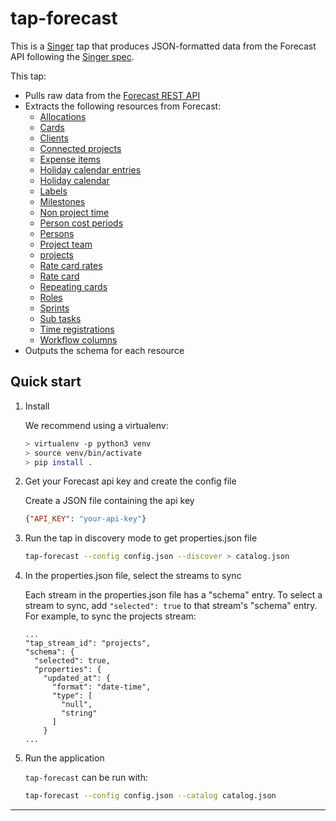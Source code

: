 # tap-forecast

This is a [Singer](https://singer.io) tap that produces JSON-formatted
data from the Forecast API following the [Singer
spec](https://github.com/singer-io/getting-started/blob/master/SPEC.md).

This tap:
- Pulls raw data from the [Forecast REST API](https://github.com/Forecast-it/API)
- Extracts the following resources from Forecast:
  - [Allocations](https://github.com/Forecast-it/API/blob/master/sections/allocations.md#allocations)
  - [Cards](https://github.com/Forecast-it/API/blob/master/sections/cards.md#cards)
  - [Clients](https://github.com/Forecast-it/API/blob/master/sections/clients.md#clients)
  - [Connected projects](https://github.com/Forecast-it/API/blob/master/sections/connected_projects.md#connected_projects)
  - [Expense items](https://github.com/Forecast-it/API/blob/master/sections/expense_items.md#expense_items)
  - [Holiday calendar entries](https://github.com/Forecast-it/API/blob/master/sections/holiday_calendars_entries.md#holiday_calendars_entries)
  - [Holiday calendar](https://github.com/Forecast-it/API/blob/master/sections/holiday_calendars.md#holiday_calendars)
  - [Labels](https://github.com/Forecast-it/API/blob/master/sections/labels.md#labels)
  - [Milestones](https://github.com/Forecast-it/API/blob/master/sections/milestones.md#milestones)
  - [Non project time](https://github.com/Forecast-it/API/blob/master/sections/non_project_time.md#non_project_time)
  - [Person cost periods](https://github.com/Forecast-it/API/blob/master/sections/person_cost_periods.md#person_cost_periods)
  - [Persons](https://github.com/Forecast-it/API/blob/master/sections/persons.md#persons)
  - [Project team](https://github.com/Forecast-it/API/blob/master/sections/project_team.md#project_team)
  - [projects](https://github.com/Forecast-it/API/blob/master/sections/projects.md#projects)
  - [Rate card rates](https://github.com/Forecast-it/API/blob/master/sections/rate_card_rates.md#rate_card_rates)
  - [Rate card](https://github.com/Forecast-it/API/blob/master/sections/rate_cards.md#rate_cards)
  - [Repeating cards](https://github.com/Forecast-it/API/blob/master/sections/repeating_cards.md#repeating_cards)
  - [Roles](https://github.com/Forecast-it/API/blob/master/sections/roles.md#roles)
  - [Sprints](https://github.com/Forecast-it/API/blob/master/sections/sprints.md#sprints)
  - [Sub tasks](https://github.com/Forecast-it/API/blob/master/sections/sub_tasks.md#sub_tasks)
  - [Time registrations](https://github.com/Forecast-it/API/blob/master/sections/time_registrations.md#time_registrations)
  - [Workflow columns](https://github.com/Forecast-it/API/blob/master/sections/workflow_columns.md#workflow_columns)
- Outputs the schema for each resource

## Quick start

1. Install

   We recommend using a virtualenv:

    ```bash
    > virtualenv -p python3 venv
    > source venv/bin/activate
    > pip install .
    ```

2. Get your Forecast api key and create the config file

    Create a JSON file containing the api key
    ```json
    {"API_KEY": "your-api-key"}
    ```

3. Run the tap in discovery mode to get properties.json file

    ```bash
    tap-forecast --config config.json --discover > catalog.json
    ```

4. In the properties.json file, select the streams to sync

    Each stream in the properties.json file has a "schema" entry.  To select a stream to sync, add `"selected": true` to that stream's "schema" entry.  For example, to sync the projects stream:
    ```
    ...
    "tap_stream_id": "projects",
    "schema": {
      "selected": true,
      "properties": {
        "updated_at": {
          "format": "date-time",
          "type": [
            "null",
            "string"
          ]
        }
    ...
    ```

5. Run the application

    `tap-forecast` can be run with:

    ```bash
    tap-forecast --config config.json --catalog catalog.json
    ```

---